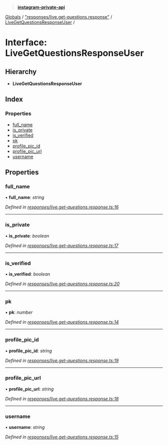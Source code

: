 > **[instagram-private-api](../README.md)**

[Globals](../globals.md) / ["responses/live.get-questions.response"](../modules/_responses_live_get_questions_response_.md) / [LiveGetQuestionsResponseUser](_responses_live_get_questions_response_.livegetquestionsresponseuser.md) /

# Interface: LiveGetQuestionsResponseUser

## Hierarchy

* **LiveGetQuestionsResponseUser**

## Index

### Properties

* [full_name](_responses_live_get_questions_response_.livegetquestionsresponseuser.md#full_name)
* [is_private](_responses_live_get_questions_response_.livegetquestionsresponseuser.md#is_private)
* [is_verified](_responses_live_get_questions_response_.livegetquestionsresponseuser.md#is_verified)
* [pk](_responses_live_get_questions_response_.livegetquestionsresponseuser.md#pk)
* [profile_pic_id](_responses_live_get_questions_response_.livegetquestionsresponseuser.md#profile_pic_id)
* [profile_pic_url](_responses_live_get_questions_response_.livegetquestionsresponseuser.md#profile_pic_url)
* [username](_responses_live_get_questions_response_.livegetquestionsresponseuser.md#username)

## Properties

###  full_name

• **full_name**: *string*

*Defined in [responses/live.get-questions.response.ts:16](https://github.com/Nerixyz/instagram-private-api/blob/e5037ee/src/responses/live.get-questions.response.ts#L16)*

___

###  is_private

• **is_private**: *boolean*

*Defined in [responses/live.get-questions.response.ts:17](https://github.com/Nerixyz/instagram-private-api/blob/e5037ee/src/responses/live.get-questions.response.ts#L17)*

___

###  is_verified

• **is_verified**: *boolean*

*Defined in [responses/live.get-questions.response.ts:20](https://github.com/Nerixyz/instagram-private-api/blob/e5037ee/src/responses/live.get-questions.response.ts#L20)*

___

###  pk

• **pk**: *number*

*Defined in [responses/live.get-questions.response.ts:14](https://github.com/Nerixyz/instagram-private-api/blob/e5037ee/src/responses/live.get-questions.response.ts#L14)*

___

###  profile_pic_id

• **profile_pic_id**: *string*

*Defined in [responses/live.get-questions.response.ts:19](https://github.com/Nerixyz/instagram-private-api/blob/e5037ee/src/responses/live.get-questions.response.ts#L19)*

___

###  profile_pic_url

• **profile_pic_url**: *string*

*Defined in [responses/live.get-questions.response.ts:18](https://github.com/Nerixyz/instagram-private-api/blob/e5037ee/src/responses/live.get-questions.response.ts#L18)*

___

###  username

• **username**: *string*

*Defined in [responses/live.get-questions.response.ts:15](https://github.com/Nerixyz/instagram-private-api/blob/e5037ee/src/responses/live.get-questions.response.ts#L15)*